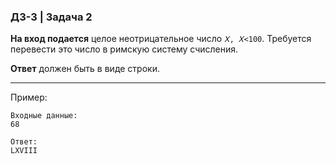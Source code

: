 ### ДЗ-3 | Задача 2 ###

**На вход подается** целое неотрицательное число ```𝑋, 𝑋<100```. Требуется перевести это число в римскую систему счисления.

**Ответ** должен быть в виде строки.

--------
Пример: 

```
Входные данные:
68

Ответ:
LXVIII
```
